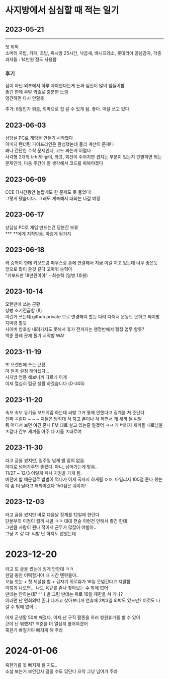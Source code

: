# 사지방에서 심심할 때 적는 일기

## 2023-05-21 
---
첫 외박   
소머리 국밥, 카페, 초밥, 피시방 25시간, 낙곱새, 바니프레소, 롯대리아 양념감자, 각종 과자들 : 14만원 정도 사용함   

### 후기 
집이 아닌 외부에서 하루 자야한다는게 돈과 심신이 많이 힘들어함   
좋긴 한데 주말 외출로 충분한 느낌   
앵간하면 다시 안할듯
   
추가: 8월인가 외출, 외박으로 집 갈 수 있게 됨. 
좋다. 매달 쓰고 있다

## 2023-06-03
상담실 PC로 게임을 만들기 시작했다   
이미지 렌더링 파이프라인은 완성했는데 물리 계산이 문제다   
꽤나 간단한 수학 문제인데, 코드 짜는게 어렵다   
사각형 2개의 너비와 높이, 좌표, 회전이 주어지면 겹치는 부분이 있는지 판별하면 되는 문제인데, 다음 주간에 잘 생각해서 코드를 짜봐야겠다   

## 2023-06-09
CCE 11시간동안 놀랍게도 한 문제도 못 풀었다!   
그렇게 됐습니다.. 그래도 계속해서 대회는 나갈 예정 

## 2023-06-17
상담실 PC로 게임 만드는건 당분간 보류   
*** **에게 지적받음. 아쉽게 된거지

## 2023-06-18
와 승혁이 한테 키보드랑 마우스랑 폰에 연결해서 지금 이걸 치고 있는데 너무 좋은듯   
앞으로 많이 쓸것 같다 고마워 승혁아   
"키보드만 18만원이야" - 최승혁 (일병 1호봉)   

## 2023-10-14
오랜만에 쓰는 근황   
상병 조기진급함 (!!)   
이런거 쓰는데 github private 으로 변경해야 할듯
다리 다쳐서 운동도 못하고 싸지방 지박령 할듯   
사이버 방호실 내려가지도 못해서 휴가 전까지는 행정반에서 행정 업무 할듯?   
백준 플레 문제 풀기 시작함 WA!   

## 2023-11-19
또 오랜만에 쓰는 근황   
아 원격 설정 해야겠다...   
사지방 연등 해보니까 다르네 이게   
이제 열심히 컴공 생활 하겠습니다 (D-305)   

## 2023-11-20
속보 속보 동기들 보드게임 하는데 씨발 그거 통제 안했다고 징계를 쳐 준단다   
진짜 ㅈ같다 ~ ~ ~ 지들은 당직대 쳐 자고 폰이나 쳐 하면서 개 새끼 들 씨발   
뭐 어디서 보면 여긴 존나 FM 대로 살고 있는줄 알겠어 ㅋㅋ 개 버러지 새끼들 
내로남불 ㅈ같다 간부 새끼들 아주 다 지들 ㅈ대로여   

## 2023-11-30
라고 글을 썼지만, 일주일 넘게 별 일이 없음.   
이대로 넘어가주면 좋겠다. 아니, 넘어가는게 맞음..   
11/27 ~ 12/3 이렇게 취사 지원을 가게 됨.   
예전에 밥 배운걸로 밥벌어 먹다가 이제 국까지 하게됨 ㅇㅇ. 마일리지 100점 준다 했는데 좀 더 달라고 해봐야겠다 150점은 줘야지!   

## 2023-12-03
라고 글을 썼지만 바로 다음날 징계를 12일에 한단다   
단본부의 이점이 뭘까 시발 ㅋㅋ 대대 전술 이런건 안해서 좋긴 한데   
그만큼 사람이 줜나 적어서 근무가 많잖아 야발아..   
그냥 ㅈ 같 다! 씨발 난 하지도 않았는데   

# 2023-12-20   
라고 또 글을 썼는데 징계 안한대 ㅋㅋ   
한달 동안 어떡할거야 내 시간 텐련들아..   
오늘 첫눈 + 첫 제설을 함 + 갑자기 위로휴가 16일 못넘긴다고 지랄함   
이렇게 나오면... 나도 육규를 존나 찾아보는 수 밖에 없어   
딴데는 안하는데? ^^ㅣ발 그럼 딴데는 위로 16일 제한을 쳐 거나?   
이러면 난 면회외박 존나 나가고 찾아보니까 연휴때 2박3일 외박도 있드만? 이것도 나갈 수 밖에 없어...   

어제 군생활 50퍼 깨졌다. 이제 난 구직 활동을 하러 청원휴가를 빨 수 있어   
근데 난 뭐했지? 백준을 더 열심히 풀어야겠어   
혹한기 빠질거야 빠지게 해 주라   

# 2024-01-06  
혹한기를 못 빠지게 될 지도..   
소설 보는거 보안감사 걸릴 수도 있단다 으악 그냥 넘어가 주라   
